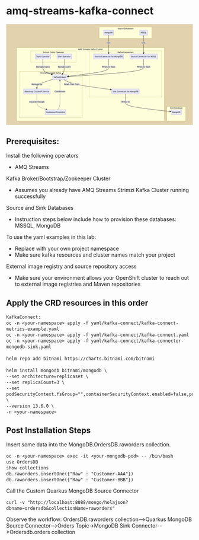 # amq-streams-kafka-connect

![Architecture](./kafka-connect-overview.png)

## Prerequisites:

Install the following operators
* AMQ Streams

Kafka Broker/Bootstrap/Zookeeper Cluster
* Assumes you already have AMQ Streams Strimzi Kafka Cluster running successfully

Source and Sink Databases
* Instruction steps below include how to provision these databases: MSSQL, MongoDB

To use the yaml examples in this lab:
* Replace <your-project> with your own project namespace
* Make sure kafka resources and cluster names match your project

External image registry and source repository access
* Make sure your environment allows your OpenShift cluster to reach out to external image registries and Maven repositories


## Apply the CRD resources in this order
```
KafkaConnect:
oc -n <your-namespace> apply -f yaml/kafka-connect/kafka-connect-metrics-example.yaml
oc -n <your-namespace> apply -f yaml/kafka-connect/kafka-connect.yaml
oc -n <your-namespace> apply -f yaml/kafka-connect/kafka-connector-mongodb-sink.yaml

helm repo add bitnami https://charts.bitnami.com/bitnami

helm install mongodb bitnami/mongodb \
--set architecture=replicaset \
--set replicaCount=3 \
--set podSecurityContext.fsGroup="",containerSecurityContext.enabled=false,podSecurityContext.enabled=false,auth.enabled=false \
--version 13.6.0 \
-n <your-namespace>

```

## Post Installation Steps
Insert some data into the MongoDB.OrdersDB.raworders collection.

```
oc -n <your-namespace> exec -it <your-mongodb-pod> -- /bin/bash
use OrdersDB
show collections
db.raworders.insertOne({"Raw" : "Customer-AAA"})
db.raworders.insertOne({"Raw" : "Customer-BBB"})
```

Call the Custom Quarkus MongoDB Source Connector
```
curl -v "http://localhost:8088/mongo/holajson?dbname=ordersdb&collectionName=raworders"
```
Observe the workflow: OrdersDB.raworders collection-->Quarkus MongoDB Source Connector-->Orders Topic->MongoDB Sink Connector-->Ordersdb.orders collection
